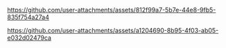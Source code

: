 
https://github.com/user-attachments/assets/812f99a7-5b7e-44e8-9fb5-835f754a27a4

https://github.com/user-attachments/assets/a1204690-8b95-4f03-ab05-e032d02479ca
